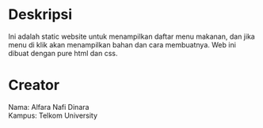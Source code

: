 # Deskripsi
Ini adalah static website untuk menampilkan daftar menu makanan, dan jika menu di klik akan menampilkan bahan dan cara membuatnya. Web ini dibuat dengan pure html dan css.
# Creator
Nama: Alfara Nafi Dinara <br/>
Kampus: Telkom University